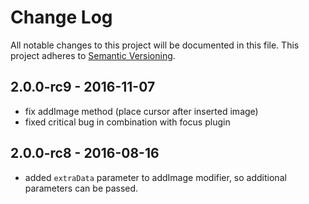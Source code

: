 # Change Log

All notable changes to this project will be documented in this file.
This project adheres to [Semantic Versioning](http://semver.org/).

## 2.0.0-rc9 - 2016-11-07
- fix addImage method (place cursor after inserted image)
- fixed critical bug in combination with focus plugin

## 2.0.0-rc8 - 2016-08-16
- added `extraData` parameter to addImage modifier, so additional parameters can be passed.
